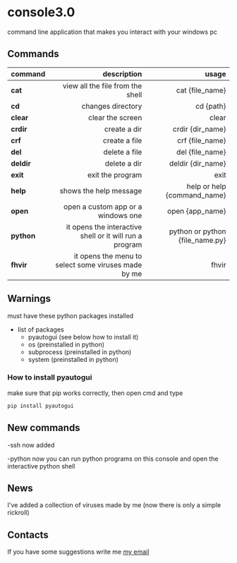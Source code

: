 # console3.0

command line application that makes you interact with your windows pc

## Commands

command | description | usage
:--- | ---: | ---:
__cat__ | view all the file from the shell | cat {file_name}
__cd__ | changes directory | cd {path}
__clear__ | clear the screen | clear
__crdir__ | create a dir | crdir {dir_name}
__crf__ | create a file | crf {file_name}
__del__ | delete a file | del {file_name}
__deldir__ | delete a dir | deldir {dir_name}
__exit__ | exit the program | exit
__help__ | shows the help message | help   or   help {command_name}
__open__ | open a custom app or a windows one | open {app_name}
__python__ | it opens the interactive shell or it will run a program | python   or python {file_name.py}
__fhvir__ | it opens the menu to select some viruses made by me | fhvir

## Warnings
must have these python packages installed

* list of packages
  * pyautogui (see below how to install it)
  * os (preinstalled in python)
  * subprocess (preinstalled in python)
  * system (preinstalled in python)

### How to install pyautogui
make sure that pip works correctly, then open cmd and type

```bash
pip install pyautogui
```

## New commands
-ssh now added

-python now you can run python programs on this console and open the interactive python shell

## News
I've added a collection of viruses made by me (now there is only a simple rickroll)

## Contacts
If you have some suggestions write me
[my email](mailto:kekkopdev@gmail.com)
